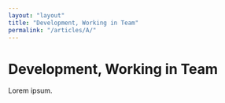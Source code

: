 ```yaml
---
layout: "layout"
title: "Development, Working in Team"
permalink: "/articles/A/"
---
```

# Development, Working in Team

Lorem ipsum.